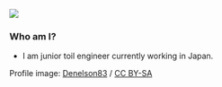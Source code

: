 ![](https://img.shields.io/badge/I%20am-sleepy-abe827?style=flat-square)

### Who am I?

- I am junior toil engineer currently working in Japan.

<a>Profile image: </a><a href="https://commons.wikimedia.org/wiki/File:SMPTE_Color_Bars.svg" title="via Wikimedia Commons">Denelson83</a> / <a href="http://creativecommons.org/licenses/by-sa/3.0/">CC BY-SA</a>
<!--
**abetar0/abetar0** is a ✨ _special_ ✨ repository because its `README.md` (this file) appears on your GitHub profile.

Here are some ideas to get you started:

- 🔭 I’m currently working on ...
- 🌱 I’m currently learning ...
- 👯 I’m looking to collaborate on ...
- 🤔 I’m looking for help with ...
- 💬 Ask me about ...
- 📫 How to reach me: ...
- 😄 Pronouns: ...
- ⚡ Fun fact: ...
-->
